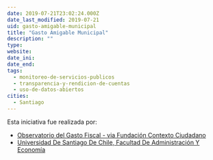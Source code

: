 ```yaml
---
date: 2019-07-21T23:02:24.000Z
date_last_modified: 2019-07-21
uid: gasto-amigable-municipal
title: "Gasto Amigable Municipal"
description: ""
type: 
website: 
date_ini: 
date_end: 
tags:
  - monitoreo-de-servicios-publicos
  - transparencia-y-rendicion-de-cuentas
  - uso-de-datos-abiertos
cities: 
  - Santiago
---
```


Esta iniciativa fue realizada por:

- [Observatorio del Gasto Fiscal - via Fundación Contexto Ciudadano](/organizaciones/observatorio-del-gasto-fiscal-via-fundacion-contexto-ciudadano)
- [Universidad De Santiago De Chile, Facultad De Administración Y Economía](/organizaciones/universidad-de-santiago-de-chile-facultad-de-administracion-y-economia)
